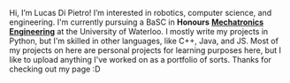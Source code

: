 Hi, I’m Lucas Di Pietro! I’m interested in robotics, computer science, and engineering.
I'm currently pursuing a BaSC in **Honours** [**Mechatronics Engineering**](https://uwaterloo.ca/future-students/programs/mechatronics-engineering) at the University of Waterloo.
I mostly write my projects in Python, but I'm skilled in other languages, like C++, Java, and JS.
Most of my projects on here are personal projects for learning purposes here, but I like to upload anything I've worked on as a portfolio of sorts.
Thanks for checking out my page :D
